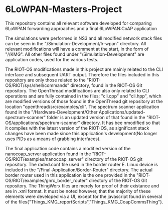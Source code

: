 # 6LoWPAN-Masters-Project
This repository contains all relevant software developed for comparing 6LoWPAN forwarding approaches and a final 6LoWPAN:CoAP application 

The simulations were performed in NS3 and all modified network stack files can be seen in the "/Simulation-Development/lr-wpan" directory.
All relevant modifications will have a comment at the start, in the form of "//KMG". All other files found under "/Simulation-Development"
are application codes, used for the various tests.

The RIOT-OS modifications made in this project are mainly related to the CLI interface and subsequent UART output. Therefore the files 
included in this repository are only those related to the "RIOT-OS/RIOT/sys/shell/commands" directory, found in the RIOT-OS Git repository. The OpenThread modifications are also only related to CLI operations and are fully contained in the files; "cli.cpp" and "cli.hpp", which are modified versions of those found in the OpenThread git repository at the location "openthread/src/examples/cli".
The spectrum scanner application found in the "/Hardware-Development/Other Applications/updated-spectrum-scanner" folder is an updated
version of that found in the "RIOT-OS/applications/spectrum-scanner" directory. It has bee nmodified so that it compiles with the latest version of the RIOT-OS, as significant stack changes have been made since this application's development(No longer uses PIDs as a means of grabbing interfaces). 

The final application code contains a modified version of the nanocoap_server application found in the "RIOT-OS/RIOT/examples/nanocoap_server" directory of the RIOT-OS git repository. The radvd.conf file used in the border router E. Linux device is included in the "/Final-Application/Border-Router" directory. The actual border router used in this application is the one provided in the "RIOT-OS/RIOT/examples/gnrc_border_router" directory of the RIOT-OS Git repository. The ThingWorx files are merely for proof of their existance and are in .xml format. It must be noted however, that the majority of these elements were developed via a UI, except for the javascript found in several of the files{"Things_KMG_reportScripts","Things_KMG_CoapCommsThing"}.
